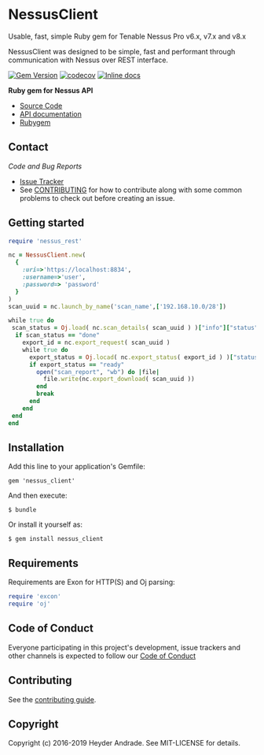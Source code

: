 NessusClient
=========

Usable, fast, simple Ruby gem for Tenable Nessus Pro v6.x, v7.x and v8.x

NessusClient was designed to be simple, fast and performant through communication with Nessus over REST interface.

[![Gem Version](https://badge.fury.io/rb/nessus_client.svg)](https://badge.fury.io/rb/nessus_client) [![codecov](https://codecov.io/gh/heyder/nessus_api/branch/master/graph/badge.svg)](https://codecov.io/gh/heyder/nessus_api) [![Inline docs](http://inch-ci.org/github/heyder/nessus_client.svg?branch=master)](http://inch-ci.org/github/heyder/nessus_client)

**Ruby gem for Nessus API**

  * [Source Code](https://github.com/heyder/nessus_client)
  * [API documentation](https://rubydoc.info/github/heyder/nessus_client/master)
  * [Rubygem](https://rubygems.org/gems/nessus_client)


## Contact

*Code and Bug Reports*

* [Issue Tracker](https://github.com/heyder/nessus_client/issues)
* See [CONTRIBUTING](https://github.com/heyder/nessus_client/blob/master/CONTRIBUTING.md) for how to contribute along
with some common problems to check out before creating an issue.


Getting started
---------------

```ruby
require 'nessus_rest'

nc = NessusClient.new(
  {
    :uri=>'https://localhost:8834', 
    :username=>'user',
    :password=> 'password'
  }
)
scan_uuid = nc.launch_by_name('scan_name',['192.168.10.0/28'])

while true do
 scan_status = Oj.load( nc.scan_details( scan_uuid ) )["info"]["status"] 
  if scan_status == "done"
    export_id = nc.export_request( scan_uuid )
    while true do
      export_status = Oj.locad( nc.export_status( export_id ) )["status"]
      if export_status == "ready"
        open("scan_report", "wb") do |file|
          file.write(nc.export_download( scan_uuid ))
        end
        break  
      end
    end
 end
end
```

## Installation

Add this line to your application's Gemfile:

    gem 'nessus_client'

And then execute:

    $ bundle

Or install it yourself as:

    $ gem install nessus_client

## Requirements

Requirements are Exon for HTTP(S) and Oj parsing:
```ruby
require 'excon'
require 'oj'
```

## Code of Conduct

Everyone participating in this project's development, issue trackers and other channels is expected to follow our
[Code of Conduct](./CODE_OF_CONDUCT.md)

## Contributing

See the [contributing guide](https://github.com/heyder/nessus_client/blob/master/CONTRIBUTING.md).

## Copyright

Copyright (c) 2016-2019 Heyder Andrade. See MIT-LICENSE for details.
